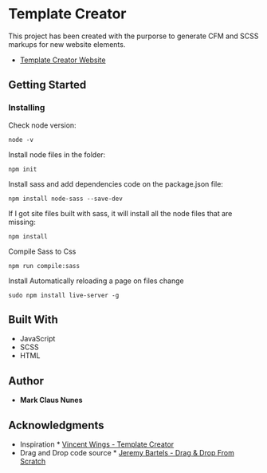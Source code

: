 # Template Creator
This project has been created with the purporse to generate CFM and SCSS markups for new website elements.

* [Template Creator Website](http://markclausnunes.com/template-creator/) 

## Getting Started
### Installing
Check node version:
```
node -v
```

Install node files in the folder:
```
npm init
```

Install sass and add dependencies code on the package.json file:
```
npm install node-sass --save-dev
```

If I got site files built with sass, it will install all the node files that are missing:
```
npm install
```

Compile Sass to Css
```
npm run compile:sass
```

Install Automatically reloading a page on files change
```
sudo npm install live-server -g
```
## Built With

* JavaScript
* SCSS
* HTML

## Author

* **Mark Claus Nunes**

## Acknowledgments

* Inspiration * [Vincent Wings - Template Creator](https://github.com/VincentWings) 
* Drag and Drop code source * [Jeremy Bartels - Drag & Drop From Scratch](https://codepen.io/jbartels/pen/yPemMB)
